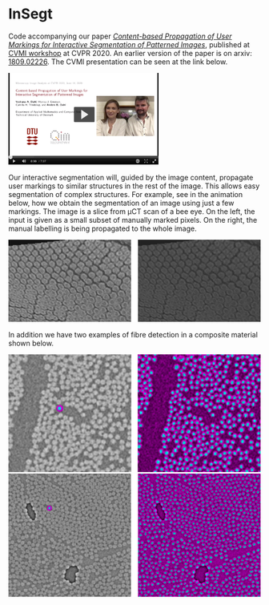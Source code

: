 # InSegt

Code accompanying our paper [*Content-based Propagation of User Markings for Interactive Segmentation of Patterned Images*](http://openaccess.thecvf.com/content_CVPRW_2020/papers/w57/Dahl_Content-Based_Propagation_of_User_Markings_for_Interactive_Segmentation_of_Patterned_CVPRW_2020_paper.pdf), published at [CVMI workshop](https://cvmi2020.github.io/) at CVPR 2020. An earlier version of the paper is on arxiv: [1809.02226](https://arxiv.org/pdf/1809.02226.pdf). The CVMI presentation can be seen at the link below. 

[<img src="/images/VideoScreenshot.png" width = "300">](https://video.dtu.dk/media/InSegt+presentation/0_xafe3mki/319986)

Our interactive segmentation will, guided by the image content, propagate user markings to similar structures in the rest of the image. This allows easy segmentation of complex structures. For example, see in the animation below, how we obtain the segmentation of an image using just a few markings. The image is a slice from &mu;CT scan of a bee eye. On the left, the input  is given as a small subset of manually marked pixels. On the right, the manual labelling is being propagated to the whole image.

<img src="/images/bee_eye_segmentation.gif" width = "650">

In addition we have two examples of fibre detection in a composite material shown below.

<img src="/images/glass_example.png" width="650">\
<img src="/images/carbon_example.png" width="650">
